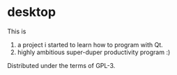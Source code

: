 desktop
=======

This is
1) a project i started to learn how to program with Qt.
2) highly ambitious super-duper productivity program :)

Distributed under the terms of GPL-3.
